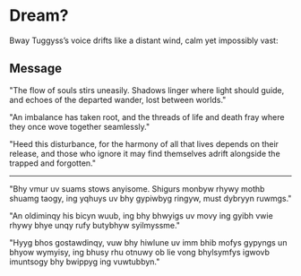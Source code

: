 # Dream?

Bway Tuggyss’s voice drifts like a distant wind, calm yet impossibly vast:

## Message

"The flow of souls stirs uneasily. Shadows linger where light should guide, and echoes of the departed wander, lost between worlds."

"An imbalance has taken root, and the threads of life and death fray where they once wove together seamlessly."

"Heed this disturbance, for the harmony of all that lives depends on their release, and those who ignore it may find themselves adrift alongside the trapped and forgotten."

---

"Bhy vmur uv suams stows anyisome. Shigurs monbyw rhywy mothb shuamg taogy, ing yqhuys uv bhy gypiwbyg ringyw, must dybryyn ruwmgs."

"An oldiminqy his bicyn wuub, ing bhy bhwyigs uv movy ing gyibh vwie rhywy bhye unqy rufy butybhyw syilmyssme."

"Hyyg bhos gostawdinqy, vuw bhy hiwlune uv imm bhib mofys gypyngs un bhyow wymyisy, ing bhusy rhu otnuwy ob lie vong bhylsymfys igwovb imuntsogy bhy bwippyg ing vuwtubbyn."